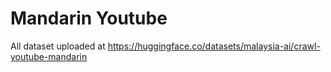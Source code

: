 # Mandarin Youtube

All dataset uploaded at https://huggingface.co/datasets/malaysia-ai/crawl-youtube-mandarin